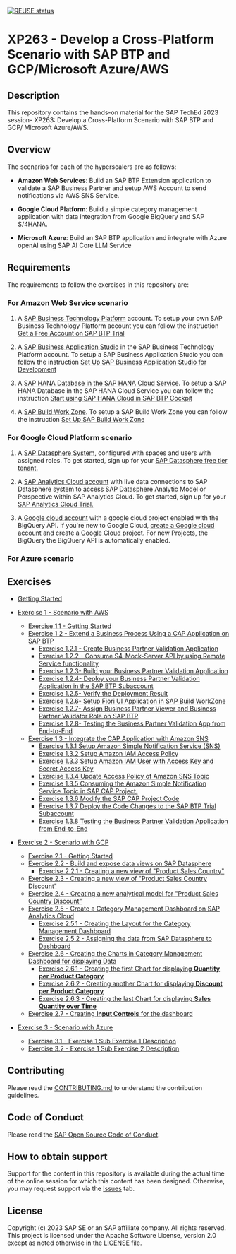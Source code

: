 [![REUSE status](https://api.reuse.software/badge/github.com/SAP-samples/teched2023-XP263)](https://api.reuse.software/info/github.com/SAP-samples/teched2023-XP263)

# XP263 - Develop a Cross-Platform Scenario with SAP BTP and GCP/Microsoft Azure/AWS

## Description

This repository contains the hands-on material for the SAP TechEd 2023 session-  XP263: Develop a Cross-Platform Scenario with SAP BTP and GCP/ Microsoft Azure/AWS.  

## Overview

The scenarios for each of the hyperscalers are as follows:

- **Amazon Web Services**: Build an SAP BTP Extension application to validate a SAP Business Partner and setup AWS Account to send notifications via AWS SNS Service.

- **Google Cloud Platform**: Build a simple category management application with data integration from Google BigQuery and SAP S/4HANA.

- **Microsoft Azure**: Build an SAP BTP application and integrate with Azure openAI using SAP AI Core LLM Service



## Requirements

The requirements to follow the exercises in this repository are:

### For Amazon Web Service scenario

1. A [SAP Business Technology Platform](https://www.sap.com/india/products/technology-platform.html) account. To setup your own SAP Business Technology Platform account you can follow the instruction [Get a Free Account on SAP BTP Trial](https://developers.sap.com/tutorials/hcp-create-trial-account.html)

2. A [SAP Business Application Studio](https://www.sap.com/products/technology-platform/business-application-studio.html) in the SAP Business Technology Platform account. To setup a SAP Business Application Studio you can follow the instruction [Set Up SAP Business Application Studio for Development](https://developers.sap.com/tutorials/appstudio-onboarding.html)

3. A [SAP HANA Database in the SAP HANA Cloud Service](https://www.sap.com/india/products/technology-platform/hana.html). To setup a SAP HANA Database in the SAP HANA Cloud Service you can follow the instruction [Start using SAP HANA Cloud in SAP BTP Cockpit](https://developers.sap.com/tutorials/hana-cloud-mission-trial-2.html) 

4. A [SAP Build Work Zone](https://www.sap.com/india/products/technology-platform/workzone.html). To setup a SAP Build Work Zone you can follow the instruction [Set Up SAP Build Work Zone](https://developers.sap.com/tutorials/cp-portal-cloud-foundry-getting-started.html)  


### For Google Cloud Platform scenario

1. A [SAP Datasphere System](https://www.sap.com/india/products/technology-platform/datasphere.html), configured with spaces and users with assigned roles. 
To get started, sign up for your [SAP Datasphere free tier tenant.](https://www.sap.com/products/technology-platform/datasphere/trial.html)

2. A [SAP Analytics Cloud account](https://www.sap.com/india/products/technology-platform/cloud-analytics.html) with live data connections to SAP Datasphere system to access SAP Datasphere Analytic Model or Perspective within SAP Analytics Cloud.
To get started, sign up for your [SAP Analytics Cloud Trial.](https://www.sap.com/products/technology-platform/cloud-analytics/trial.html)

3. A [Google cloud account](https://cloud.google.com) with a google cloud project enabled with the BigQuery API. If you're new to Google Cloud, [create a Google cloud account](https://cloud.google.com/free/) and create a [Google Cloud project](https://developers.google.com/workspace/guides/create-project). For new Projects, the BigQuery the BigQuery API is automatically enabled. 

### For Azure scenario

## Exercises

- [Getting Started](exercises/ex0/)

- [Exercise 1 - Scenario with AWS](exercises/AmazonWebServices/)
    - [Exercise 1.1 - Getting Started](exercises/AmazonWebServices/ex1.1/)
    - [Exercise 1.2 - Extend a Business Process Using a CAP Application on SAP BTP](exercises/AmazonWebServices/ex1.2/)
        - [Exercise 1.2.1 - Create Business Partner Validation Application](exercises/AmazonWebServices/ex1.2#exercise-121--create-business-partner-validation-application)
        - [Exercise 1.2.2 - Consume S4-Mock-Server API by using Remote Service functionality](exercises/AmazonWebServices/ex1.2#exercise-122--consume-s4-mock-server-api-by-using-remote-service-functionality-provided-by-sap-cap)
        - [Exercise 1.2.3- Build your Business Partner Validation Application](exercises/AmazonWebServices/ex1.2#exercise-123--create-business-partner-validation-application)
        - [Exercise 1.2.4- Deploy your Business Partner Validation Application in the SAP BTP Subaccount](exercises/AmazonWebServices/ex1.2#exercise-124--deploy-your-business-partner-validation-application-in-the-sap-btp-subaccount)
        - [Exercise 1.2.5- Verify the Deployment Result](exercises/AmazonWebServices/ex1.2#exercise-125--verify-the-deployment-result)
        - [Exercise 1.2.6- Setup Fiori UI Application in SAP Build WorkZone](exercises/AmazonWebServices/ex1.2#exercise-126--setup-fiori-ui-application-in-sap-build-workzone)
        - [Exercise 1.2.7- Assign Business Partner Viewer and Business Partner Validator Role on SAP BTP](exercises/AmazonWebServices/ex1.2#exercise-127--assign-business-partner-viewer-and-business-partner-validator-role-on-sap-btp)
        - [Exercise 1.2.8- Testing the Business Partner Validation App from End-to-End](exercises/AmazonWebServices/ex1.2#exercise-128--testing-the-business-partner-validation-app-from-end-to-end)
    - [Exercise 1.3 - Integrate the CAP Application with Amazon SNS](exercises/AmazonWebServices/ex1.3/)
        - [Exercise 1.3.1 Setup Amazon Simple Notification Service (SNS)](exercises/AmazonWebServices/ex1.3#exercise-131-setup-amazon-simple-notification-service-sns)
        - [Exercise 1.3.2 Setup Amazon IAM Access Policy](exercises/AmazonWebServices/ex1.3#exercise-132-setup-amazon-iam-access-policy)
        - [Exercise 1.3.3 Setup Amazon IAM User with Access Key and Secret Access Key](exercises/AmazonWebServices/ex1.3#exercise-133-setup-amazon-iam-user-with-access-key-and-secret-access-key)
        - [Exercise 1.3.4 Update Access Policy of Amazon SNS Topic](exercises/AmazonWebServices/ex1.3#exercise-134-update-access-policy-of-amazon-sns-topic)
        - [Exercise 1.3.5 Consuming the Amazon Simple Notification Service Topic in SAP CAP Project.](exercises/AmazonWebServices/ex1.3#exercise-135-consuming-the-amazon-simple-notification-service-topic-in-sap-cap-project)
        - [Exercise 1.3.6 Modify the SAP CAP Project Code](exercises/AmazonWebServices/ex1.3#exercise-136-modify-the-sap-cap-project-code)
        - [Exercise 1.3.7 Deploy the Code Changes to the SAP BTP Trial Subaccount](exercises/AmazonWebServices/ex1.3#exercise-137-deploy-the-code-changes-to-the-sap-btp-trial-subaccount)
        - [Exercise 1.3.8 Testing the Business Partner Validation Application from End-to-End](exercises/AmazonWebServices/ex1.3#exercise-138-testing-the-business-partner-validation-application-from-end-to-end)
      
- [Exercise 2 - Scenario with GCP](exercises/GoogleCloudPlatform/)
    - [Exercise 2.1 - Getting Started](exercises/GoogleCloudPlatform/ex2.1/)
    - [Exercise 2.2 - Build and expose data views on SAP Datasphere](exercises/ex2/ex2.2/)
        - [Exercise 2.2.1 - Creating a new view of "Product Sales Country"](exercises/GoogleCloudPlatform/ex2.2/#exercise-1--creating-a-new-view-of-product-sales-country)
    - [Exercise 2.3 - Creating a new view of "Product Sales Country Discount"](exercises/GoogleCloudPlatform/ex2.3/)
    - [Exercise 2.4 - Creating a new analytical model for "Product Sales Country Discount"](exercises/GoogleCloudPlatform/ex2.4/)
    - [Exercise 2.5 - Create a Category Management Dashboard on SAP Analytics Cloud](exercises/GoogleCloudPlatform/ex2.5/)
        - [Exercise 2.5.1 - Creating the Layout for the Category Management Dashboard](exercises/GoogleCloudPlatform/ex2.5#exercise-41-creating-the-layout-for-the-category-management-dashboard)
        - [Exercise 2.5.2 - Assigning the data from SAP Datasphere to Dashboard](exercises/GoogleCloudPlatform/ex2.5#exercise-42-assigning-the-data-from-sap-datasphere-to-dashboard)
    - [Exercise 2.6 - Creating the Charts in Category Management Dashboard for displaying Data](exercises/GoogleCloudPlatform/ex2.6)
        - [Exercise 2.6.1 - Creating the first Chart for displaying **Quantity per Product Category**](exercises/GoogleCloudPlatform/ex2.6#exercise-51-creating-the-first-chart-for-displaying-quantity-per-product-category)
        - [Exercise 2.6.2 - Creating another Chart for displaying **Discount per Product Category**](exercises/GoogleCloudPlatform/ex2.6#exercise-52-creating-another-chart-for-displaying-discount-per-product-category)
        - [Exercise 2.6.3 - Creating the last Chart for displaying **Sales Quantity over Time** ](exercises/GoogleCloudPlatform/ex2.6#exercise-53-creating-the-last-chart-for-displaying-sales-quantity-over-time)
    - [Exercise 2.7 - Creating **Input Controls** for the dashboard](exercises/GoogleCloudPlatform/ex2.7/)

- [Exercise 3 - Scenario with Azure](exercises/ex3/)
    - [Exercise 3.1 - Exercise 1 Sub Exercise 1 Description](exercises/ex1#exercise-11-sub-exercise-1-description)
    - [Exercise 3.2 - Exercise 1 Sub Exercise 2 Description](exercises/ex1#exercise-12-sub-exercise-2-description)




## Contributing
Please read the [CONTRIBUTING.md](./CONTRIBUTING.md) to understand the contribution guidelines.

## Code of Conduct
Please read the [SAP Open Source Code of Conduct](https://github.com/SAP-samples/.github/blob/main/CODE_OF_CONDUCT.md).

## How to obtain support

Support for the content in this repository is available during the actual time of the online session for which this content has been designed. Otherwise, you may request support via the [Issues](../../issues) tab.

## License
Copyright (c) 2023 SAP SE or an SAP affiliate company. All rights reserved. This project is licensed under the Apache Software License, version 2.0 except as noted otherwise in the [LICENSE](LICENSES/Apache-2.0.txt) file.
